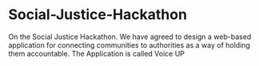 # Social-Justice-Hackathon
On the Social Justice Hackathon. We have agreed to design a web-based application for connecting communities to authorities as a way of holding them accountable. The Application is called Voice UP

